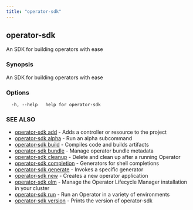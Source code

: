 ```yaml
---
title: "operator-sdk"
---
```

## operator-sdk

An SDK for building operators with ease

### Synopsis

An SDK for building operators with ease

### Options

```
  -h, --help   help for operator-sdk
```

### SEE ALSO

* [operator-sdk add](../operator-sdk_add)	 - Adds a controller or resource to the project
* [operator-sdk alpha](../operator-sdk_alpha)	 - Run an alpha subcommand
* [operator-sdk build](../operator-sdk_build)	 - Compiles code and builds artifacts
* [operator-sdk bundle](../operator-sdk_bundle)	 - Manage operator bundle metadata
* [operator-sdk cleanup](../operator-sdk_cleanup)	 - Delete and clean up after a running Operator
* [operator-sdk completion](../operator-sdk_completion)	 - Generators for shell completions
* [operator-sdk generate](../operator-sdk_generate)	 - Invokes a specific generator
* [operator-sdk new](../operator-sdk_new)	 - Creates a new operator application
* [operator-sdk olm](../operator-sdk_olm)	 - Manage the Operator Lifecycle Manager installation in your cluster
* [operator-sdk run](../operator-sdk_run)	 - Run an Operator in a variety of environments
* [operator-sdk version](../operator-sdk_version)	 - Prints the version of operator-sdk

